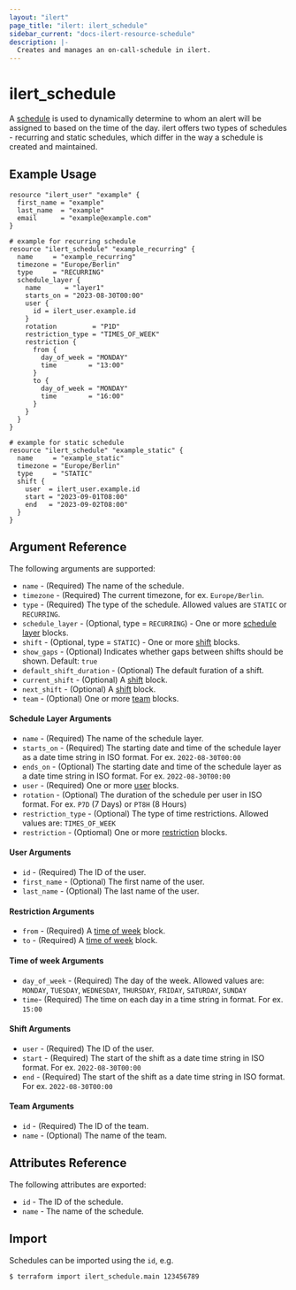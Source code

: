 ```yaml
---
layout: "ilert"
page_title: "ilert: ilert_schedule"
sidebar_current: "docs-ilert-resource-schedule"
description: |-
  Creates and manages an on-call-schedule in ilert.
---
```


# ilert_schedule

A [schedule](https://api.ilert.com/api-docs/#tag/Schedules) is used to dynamically determine to whom an alert will be assigned to based on the time of the day. ilert offers two types of schedules - recurring and static schedules, which differ in the way a schedule is created and maintained.

## Example Usage

```hcl
resource "ilert_user" "example" {
  first_name = "example"
  last_name  = "example"
  email      = "example@example.com"
}

# example for recurring schedule
resource "ilert_schedule" "example_recurring" {
  name     = "example_recurring"
  timezone = "Europe/Berlin"
  type     = "RECURRING"
  schedule_layer {
    name      = "layer1"
    starts_on = "2023-08-30T00:00"
    user {
      id = ilert_user.example.id
    }
    rotation         = "P1D"
    restriction_type = "TIMES_OF_WEEK"
    restriction {
      from {
        day_of_week = "MONDAY"
        time        = "13:00"
      }
      to {
        day_of_week = "MONDAY"
        time        = "16:00"
      }
    }
  }
}

# example for static schedule
resource "ilert_schedule" "example_static" {
  name     = "example_static"
  timezone = "Europe/Berlin"
  type     = "STATIC"
  shift {
    user  = ilert_user.example.id
    start = "2023-09-01T08:00"
    end   = "2023-09-02T08:00"
  }
}
```

## Argument Reference

The following arguments are supported:

- `name` - (Required) The name of the schedule.
- `timezone` - (Required) The current timezone, for ex. `Europe/Berlin`.
- `type` - (Required) The type of the schedule. Allowed values are `STATIC` or `RECURRING`.
- `schedule_layer` - (Optional, type = `RECURRING`) - One or more [schedule layer](#schedule-layer-arguments) blocks.
- `shift` - (Optional, type = `STATIC`) - One or more [shift](#shift-arguments) blocks.
- `show_gaps` - (Optional) Indicates whether gaps between shifts should be shown. Default: `true`
- `default_shift_duration` - (Optional) The default furation of a shift.
- `current_shift` - (Optional) A [shift](#shift-arguments) block.
- `next_shift` - (Optional) A [shift](#shift-arguments) block.
- `team` - (Optional) One or more [team](#team-arguments) blocks.

#### Schedule Layer Arguments

- `name` - (Required) The name of the schedule layer.
- `starts_on` - (Required) The starting date and time of the schedule layer as a date time string in ISO format. For ex. `2022-08-30T00:00`
- `ends_on` - (Optional) The starting date and time of the schedule layer as a date time string in ISO format. For ex. `2022-08-30T00:00`
- `user` - (Required) One or more [user](#user-arguments) blocks.
- `rotation` - (Optional) The duration of the schedule per user in ISO format. For ex. `P7D` (7 Days) or `PT8H` (8 Hours)
- `restriction_type` - (Optional) The type of time restrictions. Allowed values are: `TIMES_OF_WEEK`
- `restriction` - (Optiomal) One or more [restriction](#restriction-arguments) blocks.

#### User Arguments

- `id` - (Required) The ID of the user.
- `first_name` - (Optional) The first name of the user.
- `last_name` - (Optional) The last name of the user.

#### Restriction Arguments

- `from` - (Required) A [time of week](#time-of-week-arguments) block.
- `to` - (Required) A [time of week](#time-of-week-arguments) block.

#### Time of week Arguments

- `day_of_week` - (Required) The day of the week. Allowed values are: `MONDAY`, `TUESDAY`, `WEDNESDAY`, `THURSDAY`, `FRIDAY`, `SATURDAY`, `SUNDAY`
- `time`- (Required) The time on each day in a time string in format. For ex. `15:00`

#### Shift Arguments

- `user` - (Required) The ID of the user.
- `start` - (Required) The start of the shift as a date time string in ISO format. For ex. `2022-08-30T00:00`
- `end` - (Required) The start of the shift as a date time string in ISO format. For ex. `2022-08-30T00:00`

#### Team Arguments

- `id` - (Required) The ID of the team.
- `name` - (Optional) The name of the team.

## Attributes Reference

The following attributes are exported:

- `id` - The ID of the schedule.
- `name` - The name of the schedule.

## Import

Schedules can be imported using the `id`, e.g.

```sh
$ terraform import ilert_schedule.main 123456789
```

